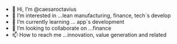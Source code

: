 - 👋 Hi, I’m @caesaroctavius
- 👀 I’m interested in ...lean manufacturing, finance, tech´s develop
- 🌱 I’m currently learning ... app´s development
- 💞️ I’m looking to collaborate on ...finance
- 📫 How to reach me ...innovation, value generation and related

<!---
caesaroctavius/caesaroctavius is a ✨ special ✨ repository because its `README.md` (this file) appears on your GitHub profile.
You can click the Preview link to take a look at your changes.
--->
